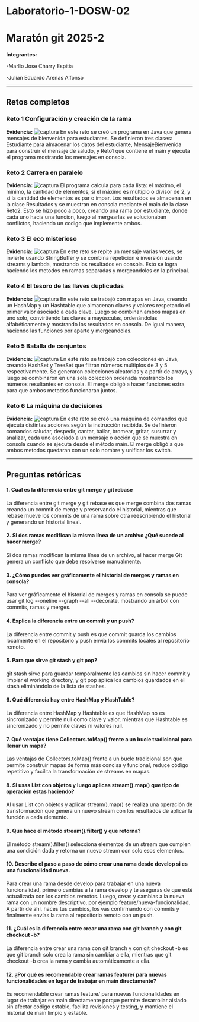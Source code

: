 # Laboratorio-1-DOSW-02

# Maratón git 2025-2

**Integrantes:**

-Marlio Jose Charry Espitia

-Julian Eduardo Arenas Alfonso

---
## Retos completos

### Reto 1 Configuración y creación de la rama
**Evidencia:**
![captura](imagenes/reto1.png)
En este reto se creó un programa en Java que genera mensajes de bienvenida para estudiantes. Se definieron tres clases: Estudiante para almacenar los datos del estudiante, MensajeBienvenida para construir el mensaje de saludo, y Reto1 que contiene el main y ejecuta el programa mostrando los mensajes en consola.

### Reto 2 Carrera en paralelo
**Evidencia:**
![captura](imagenes/reto2.png)
El programa calcula para cada lista: el máximo, el mínimo, la cantidad de elementos, si el máximo es múltiplo o divisor de 2, y si la cantidad de elementos es par o impar. Los resultados se almacenan en la clase Resultados y se muestran en consola mediante el main de la clase Reto2. Esto se hizo poco a poco, creando una rama por estudiante, donde cada uno hacia una funcion, luego al mergearlas se solucionaban conflictos, haciendo un codigo que implemente ambos.

### Reto 3 El eco misterioso
**Evidencia:**
![captura](imagenes/reto3.png)
En este reto se repite un mensaje varias veces, se invierte usando StringBuffer y se combina repetición e inversión usando streams y lambda, mostrando los resultados en consola. Esto se logra haciendo los metodos en ramas separadas y mergeandolos en la principal.

### Reto 4 El tesoro de las llaves duplicadas
**Evidencia:**
![captura](imagenes/reto4.png)
En este reto se trabajó con mapas en Java, creando un HashMap y un Hashtable que almacenan claves y valores respetando el primer valor asociado a cada clave. Luego se combinan ambos mapas en uno solo, convirtiendo las claves a mayúsculas, ordenándolas alfabéticamente y mostrando los resultados en consola. De igual manera, haciendo las funciones por aparte y mergeandolas.

### Reto 5 Batalla de conjuntos
**Evidencia:**
![captura](imagenes/reto5.png)
En este reto se trabajó con colecciones en Java, creando HashSet y TreeSet que filtran números múltiplos de 3 y 5 respectivamente. Se generaron colecciones aleatorias y a partir de arrays, y luego se combinaron en una sola colección ordenada mostrando los números resultantes en consola. El merge obligó a hacer funciones extra para que ambos metodos funcionaran juntos.

### Reto 6 La máquina de decisiones
**Evidencia:**
![captura](imagenes/reto6.png)
En este reto se creó una máquina de comandos que ejecuta distintas acciones según la instrucción recibida. Se definieron comandos saludar, despedir, cantar, bailar, bromear, gritar, susurrar y analizar, cada uno asociado a un mensaje o acción que se muestra en consola cuando se ejecuta desde el método main. El merge obligó a que ambos metodos quedaran con un solo nombre y unificar los switch.

---

## Preguntas retóricas

#### 1.	Cuál es la diferencia entre git merge y git rebase
La diferencia entre git merge y git rebase es que merge combina dos ramas creando un commit de merge y preservando el historial, mientras que rebase mueve los commits de una rama sobre otra reescribiendo el historial y generando un historial lineal.
#### 2.	Si dos ramas modifican la misma línea de un archivo ¿Qué sucede al hacer merge?
Si dos ramas modifican la misma línea de un archivo, al hacer merge Git genera un conflicto que debe resolverse manualmente.
#### 3.	¿Cómo puedes ver gráficamente el historial de merges y ramas en consola?
Para ver gráficamente el historial de merges y ramas en consola se puede usar git log --oneline --graph --all --decorate, mostrando un árbol con commits, ramas y merges.
#### 4.	Explica la diferencia entre un commit y un push?
La diferencia entre commit y push es que commit guarda los cambios localmente en el repositorio y push envía los commits locales al repositorio remoto.
#### 5.	Para que sirve git stash y git pop?
git stash sirve para guardar temporalmente los cambios sin hacer commit y limpiar el working directory, y git pop aplica los cambios guardados en el stash eliminándolo de la lista de stashes.
#### 6.	Qué diferencia hay entre HashMap y HashTable?
La diferencia entre HashMap y Hashtable es que HashMap no es sincronizado y permite null como clave y valor, mientras que Hashtable es sincronizado y no permite claves ni valores null.
#### 7.	Qué ventajas tiene Collectors.toMap() frente a un bucle tradicional para llenar un mapa?
Las ventajas de Collectors.toMap() frente a un bucle tradicional son que permite construir mapas de forma más concisa y funcional, reduce código repetitivo y facilita la transformación de streams en mapas.
#### 8.	Si usas List con objetos y luego aplicas stream().map() que tipo de operación estas haciendo?
Al usar List con objetos y aplicar stream().map() se realiza una operación de transformación que genera un nuevo stream con los resultados de aplicar la función a cada elemento.
#### 9.	Que hace el método stream().filter() y que retorna?
El método stream().filter() selecciona elementos de un stream que cumplen una condición dada y retorna un nuevo stream con solo esos elementos.
#### 10.	 Describe el paso a paso de cómo crear una rama desde develop si es una funcionalidad nueva.
Para crear una rama desde develop para trabajar en una nueva funcionalidad, primero cambias a la rama develop y te aseguras de que esté actualizada con los cambios remotos. Luego, creas y cambias a la nueva rama con un nombre descriptivo, por ejemplo feature/nueva-funcionalidad. A partir de ahí, haces tus cambios, los vas confirmando con commits y finalmente envías la rama al repositorio remoto con un push.
#### 11.	¿Cuál es la diferencia entre crear una rama con git branch y con git checkout -b?
La diferencia entre crear una rama con git branch y con git checkout -b es que git branch solo crea la rama sin cambiar a ella, mientras que git checkout -b crea la rama y cambia automáticamente a ella.
#### 12.	¿Por qué es recomendable crear ramas feature/ para nuevas funcionalidades en lugar de trabajar en main directamente?
Es recomendable crear ramas feature/ para nuevas funcionalidades en lugar de trabajar en main directamente porque permite desarrollar aislado sin afectar código estable, facilita revisiones y testing, y mantiene el historial de main limpio y estable.